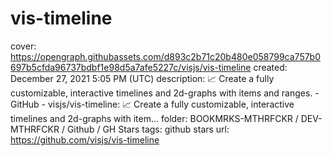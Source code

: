 # vis-timeline

cover: https://opengraph.githubassets.com/d893c2b71c20b480e058799ca757b0697b5cfda96737bdbf1e98d5a7afe5227c/visjs/vis-timeline
created: December 27, 2021 5:05 PM (UTC)
description: 📈 Create a fully customizable, interactive timelines and 2d-graphs with items and ranges. - GitHub - visjs/vis-timeline: 📈 Create a fully customizable, interactive timelines and 2d-graphs with item...
folder: BOOKMRKS-MTHRFCKR / DEV-MTHRFCKR / Github / GH Stars
tags: github stars
url: https://github.com/visjs/vis-timeline